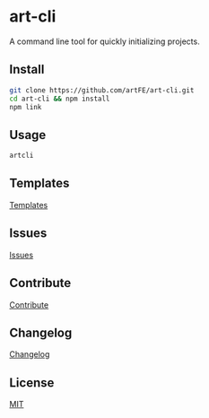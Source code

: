 # art-cli

A command line tool for quickly initializing projects.

## Install

```bash
git clone https://github.com/artFE/art-cli.git
cd art-cli && npm install
npm link
```

## Usage

```bash
artcli
```

## Templates

[Templates](https://github.com/artFE/art-templates)

## Issues

[Issues](https://github.com/artFE/art-cli/issues)

## Contribute

[Contribute](https://github.com/artFE/art-cli/blob/master/CONTRIBUTE.md)

## Changelog

[Changelog](https://github.com/artFE/art-cli/blob/master/CHANGELOG.md)

## License

[MIT](https://github.com/artFE/art-cli/blob/master/LICENSE.md)
